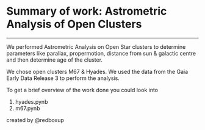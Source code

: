 # Summary of work: Astrometric Analysis of Open Clusters
 
----------------------------------------------

We performed Astrometric Analysis on Open Star clusters to determine parameters like parallax, propermotion, distance from sun & galactic centre and then determine age of the cluster. 

We chose open clusters M67 & Hyades. We used the data from the Gaia Early Data Release 3 to perform the analysis. 

To get a brief overview of the work done you could look into
1) hyades.pynb
2) m67.pynb











created by @redboxup




